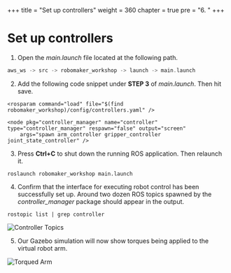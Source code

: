 +++
title = "Set up controllers"
weight = 360
chapter = true
pre = "6. "
+++

# Set up controllers

1. Open the _main.launch_ file located at the following path.

```c
aws_ws -> src -> robomaker_workshop -> launch -> main.launch
```

2. Add the following code snippet under **STEP 3** of _main.launch_. Then hit save.

```
<rosparam command="load" file="$(find robomaker_workshop)/config/controllers.yaml" />

<node pkg="controller_manager" name="controller" type="controller_manager" respawn="false" output="screen"
    args="spawn arm_controller gripper_controller joint_state_controller" />
```

3. Press **Ctrl+C** to shut down the running ROS application. Then relaunch it.

```
roslaunch robomaker_workshop main.launch
```

4. Confirm that the interface for executing robot control has been successfully set up. Around two dozen ROS topics spawned by the _controller_manager_ package should appear in the output.

```
rostopic list | grep controller
```

![Controller Topics](/controller-topics.png?classes=border)

5. Our Gazebo simulation will now show torques being applied to the virtual robot arm.

![Torqued Arm](/torqued-arm.png?classes=border)
